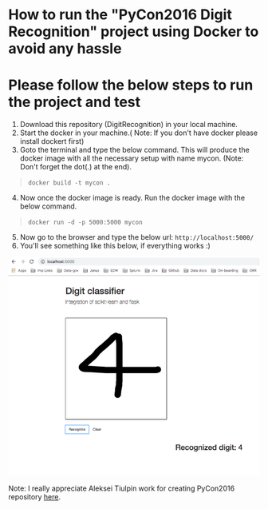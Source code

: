 # How to run the "PyCon2016 Digit Recognition" project using Docker to avoid any hassle
# Please follow the below steps to run the project and test
1. Download this repository (DigitRecognition) in your local machine.
2. Start the docker in your machine.( Note: If you don't have docker please install dockert first)
3. Goto the terminal and type the below command. This will produce the docker image with all the necessary setup with name mycon. (Note: Don't forget the dot(.) at the end).
> `docker build -t mycon .`

4. Now once the docker image is ready. Run the docker image with the below command.
> `docker run -d -p 5000:5000 mycon`

5. Now go to the browser and type the below url:
   `http://localhost:5000/`
6. You'll see something like this below, if everything works :)

![ ](https://raw.githubusercontent.com/rajeshwerkushwaha/DigitRecognition/master/img.png)

Note: I really appreciate Aleksei Tiulpin work for creating PyCon2016 repository [here](https://github.com/lext/PyCon2016). 
